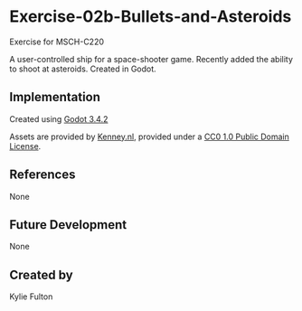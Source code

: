 # Exercise-02b-Bullets-and-Asteroids

Exercise for MSCH-C220

A user-controlled ship for a space-shooter game. Recently added the ability to shoot at asteroids. Created in Godot.

## Implementation

Created using [Godot 3.4.2](https://godotengine.org/download)

Assets are provided by [Kenney.nl](https://kenney.nl/assets/space-shooter-extension), provided under a [CC0 1.0 Public Domain License](https://creativecommons.org/publicdomain/zero/1.0/).

## References
None

## Future Development
None

## Created by
Kylie Fulton
